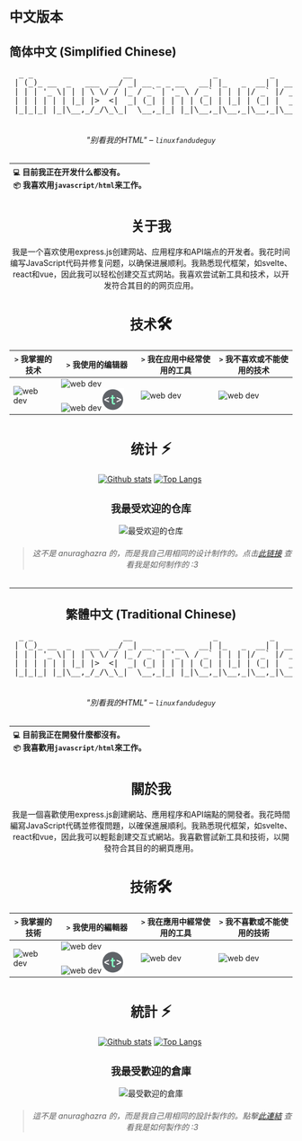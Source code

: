 # `中文版本`

## 简体中文 (Simplified Chinese)

<div align="center">
<pre>
  _ _                   __                 _           _                        
 | (_)_ __  _   ___  __/ _| __ _ _ __   __| |_   _  __| | ___  __ _ _   _ _   _ 
 | | | '_ \| | | \ \/ / |_ / _` | '_ \ / _` | | | |/ _` |/ _ \/ _` | | | | | | |
 | | | | | | |_| |>  <|  _| (_| | | | | (_| | |_| | (_| |  __/ (_| | |_| | |_| |
 |_|_|_| |_|\__,_/_/\_\_|  \__,_|_| |_|\__,_|\__,_|\__,_|\___|\__, |\__,_|\__, |
                                                              |___/       |___/ 
</pre>

###### "别看我的HTML" – <code>linuxfandudeguy</code>

  | `💻` 目前我正在开发**什么都没有**。<br/>`📦` 我喜欢用`javascript/html`来工作。</br> |
  |:---|

# `关于我` 

我是一个喜欢使用express.js创建网站、应用程序和API端点的开发者。我花时间编写JavaScript代码并修复问题，以确保进展顺利。我熟悉现代框架，如svelte、react和vue，因此我可以轻松创建交互式网站。我喜欢尝试新工具和技术，以开发符合其目的的网页应用。

# `技术`🛠
| `>` 我掌握的技术 | `>` 我使用的编辑器 | `>` 我在应用中经常使用的工具 | `>` 我不喜欢或不能使用的技术 | 
|---------------------|---------------|----------------------------------------|----------------------------------|
| <img src="https://skillicons.dev/icons?i=html,js,react,vue,svelte,css,nodejs,python,rust" alt="web dev" height="40"/> | <img src="https://skillicons.dev/icons?i=sublime,vscode" alt="web dev" height="40"/><img src="https://upload.wikimedia.org/wikipedia/commons/thumb/8/8a/Gnu-nano.svg/1024px-Gnu-nano.svg.png" alt="web dev" height="40"/><img src="/assets/images/unnamed.png" alt="web dev" height="40"/> | <img src="https://skillicons.dev/icons?i=tailwind,npm,git,github,bootstrap,vercel,debian,express,obsidian" alt="web dev" height="40"/> | <img src="https://skillicons.dev/icons?i=electron,firebase,php,tauri" alt="web dev" height="40"/> |

# `统计` ⚡
  
  <a href="#">![Github stats](https://github-readme-stats.vercel.app/api?username=linuxfandudeguy&theme=blueberry&count_private=true&hide_border=true&line_height=20)</a>
  <a href="#">![Top Langs](https://github-readme-stats.vercel.app/api/top-langs/?username=linuxfandudeguy&layout=compact&theme=blueberry&count_private=true&hide_border=true)</a>
  <img src="https://komarev.com/ghpvc/?username=linuxfandudeguy&style=for-the-badge&color=orange" alt=""/>

## `我最受欢迎的仓库`

  <img src="https://popularrepostats.vercel.app/popular-repos?username=linuxfandudeguy" alt="最受欢迎的仓库"/>
 
                                              
> ###### 这不是 anuraghazra 的，而是我自己用相同的设计制作的。点击[此链接](https://github.com/linuxfandudeguy/top-repo-readme-stats/blob/master/README.md) 查看我是如何制作的 :3

---

## 繁體中文 (Traditional Chinese)

<div align="center">
<pre>
  _ _                   __                 _           _                        
 | (_)_ __  _   ___  __/ _| __ _ _ __   __| |_   _  __| | ___  __ _ _   _ _   _ 
 | | | '_ \| | | \ \/ / |_ / _` | '_ \ / _` | | | |/ _` |/ _ \/ _` | | | | | | |
 | | | | | | |_| |>  <|  _| (_| | | | | (_| | |_| | (_| |  __/ (_| | |_| | |_| |
 |_|_|_| |_|\__,_/_/\_\_|  \__,_|_| |_|\__,_|\__,_|\__,_|\___|\__, |\__,_|\__, |
                                                              |___/       |___/ 
</pre>

###### "別看我的HTML" – <code>linuxfandudeguy</code>

  | `💻` 目前我正在開發**什麼都沒有**。<br/>`📦` 我喜歡用`javascript/html`來工作。</br> |
  |:---|

# `關於我` 

我是一個喜歡使用express.js創建網站、應用程序和API端點的開發者。我花時間編寫JavaScript代碼並修復問題，以確保進展順利。我熟悉現代框架，如svelte、react和vue，因此我可以輕鬆創建交互式網站。我喜歡嘗試新工具和技術，以開發符合其目的的網頁應用。

# `技術`🛠
| `>` 我掌握的技術 | `>` 我使用的編輯器 | `>` 我在應用中經常使用的工具 | `>` 我不喜歡或不能使用的技術 | 
|---------------------|---------------|----------------------------------------|----------------------------------|
| <img src="https://skillicons.dev/icons?i=html,js,react,vue,svelte,css,nodejs,python,rust" alt="web dev" height="40"/> | <img src="https://skillicons.dev/icons?i=sublime,vscode" alt="web dev" height="40"/><img src="https://upload.wikimedia.org/wikipedia/commons/thumb/8/8a/Gnu-nano.svg/1024px-Gnu-nano.svg.png" alt="web dev" height="40"/><img src="/assets/images/unnamed.png" alt="web dev" height="40"/> | <img src="https://skillicons.dev/icons?i=tailwind,npm,git,github,bootstrap,vercel,debian,express,obsidian" alt="web dev" height="40"/> | <img src="https://skillicons.dev/icons?i=electron,firebase,php,tauri" alt="web dev" height="40"/> |

# `統計` ⚡
  
  <a href="#">![Github stats](https://github-readme-stats.vercel.app/api?username=linuxfandudeguy&theme=blueberry&count_private=true&hide_border=true&line_height=20)</a>
  <a href="#">![Top Langs](https://github-readme-stats.vercel.app/api/top-langs/?username=linuxfandudeguy&layout=compact&theme=blueberry&count_private=true&hide_border=true)</a>
  <img src="https://komarev.com/ghpvc/?username=linuxfandudeguy&style=for-the-badge&color=orange" alt=""/>

## `我最受歡迎的倉庫`

  <img src="https://popularrepostats.vercel.app/popular-repos?username=linuxfandudeguy" alt="最受歡迎的倉庫"/>
 
                                              
> ###### 這不是 anuraghazra 的，而是我自己用相同的設計製作的。點擊[此連結](https://github.com/linuxfandudeguy/top-repo-readme-stats/blob/master/README.md) 查看我是如何製作的 :3
